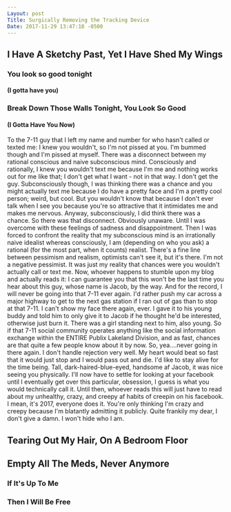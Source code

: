 ```yaml
---
Layout: post
Title: Surgically Removing the Tracking Device
Date: 2017-11-29 13:47:18 -0500
---
```

## I Have A Sketchy Past, Yet I Have Shed My Wings
### You look so good tonight 
#### (I gotta have you)
### Break Down Those Walls Tonight, You Look So Good
#### (I Gotta Have You Now)

To the 7-11 guy that I left my name and number for who hasn't called or texted me: I knew you wouldn't, so I'm not pissed at you. I'm bummed though and I'm pissed at myself. There was a disconnect between my rational conscious and naive subconscious mind. Consciously and rationally, I knew you wouldn't text me because I'm me and nothing works out for me like that; I don't get what I want - not in that way. I don't get the guy. Subconsciously though, I was thinking there was a chance and you might actually text me because I do have a pretty face and I'm a pretty cool person; weird, but cool. But you wouldn't know that because I don't ever talk when I see you because you're so attractive that it intimidates me and makes me nervous. Anyway, subconsciously, I did think there was a chance. So there was that disconnect. Obviously unaware. Until I was overcome with these feelings of sadness and disappointment. Then I was forced to confront the reality that my subconscious mind is an irrationally naive idealist whereas consciously, I am (depending on who you ask) a rational (for the most part, when it counts) realist. There's a fine line between pessimism and realism, optimists can't see it, but it's there. I'm not a negative pessimist. It was just my reality that chances were you wouldn't actually call or text me. Now, whoever happens to stumble upon my blog and actually reads it: I can guarantee you that this won't be the last time you hear about this guy, whose name is Jacob, by the way. And for the record, I will never be going into that 7-11 ever again. I'd rather push my car across a major highway to get to the next gas station if I ran out of gas than to stop at that 7-11. I can't show my face there again, ever. I gave it to his young buddy and told him to only give it to Jacob if he thought he'd be interested, otherwise just burn it. There was a girl standing next to him, also young. So if that 7-11 social community operates anything like the social information exchange within the ENTIRE Publix Lakeland Division, and as fast, chances are that quite a few people know about it by now. So, yea....never going in there again. I don't handle rejection very well. My heart would beat so fast that it would just stop and I would pass out and die. I'd like to stay alive for the time being. Tall, dark-haired-blue-eyed, handsome af Jacob, it was nice seeing you physically. I'll now have to settle for looking at your facebook until I eventually get over this particular, obsession, I guess is what you would technically call it. Until then, whoever reads this will just have to read about my unhealthy, crazy, and creepy af habits of creepin on his facebook. I mean, it's 2017, everyone does it. You're only thinking I'm crazy and creepy because I'm blatantly admitting it publicly. Quite frankily my dear, I don't give a damn. I won't hide who I am. 


## Tearing Out My Hair, On A Bedroom Floor
## Empty All The Meds, Never Anymore
### If It's Up To Me
### Then I Will Be Free